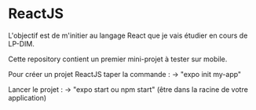 # ReactJS

L'objectif est de m'initier au langage React que je vais étudier en cours de LP-DIM.

Cette repository contient un premier mini-projet à tester sur mobile.

Pour créer un projet ReactJS taper la commande :
    -> "expo init my-app"   

Lancer le projet :
    -> "expo start ou npm start" (être dans la racine de votre application)
